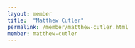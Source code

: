 ```yaml
---
layout: member
title:  "Matthew Cutler"
permalink: /member/matthew-cutler.html
member: matthew-cutler
---
```

